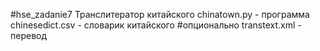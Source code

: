 #hse_zadanie7
Транслитератор китайского
chinatown.py - программа
chinesedict.csv - словарик китайского #опционально
transtext.xml - перевод